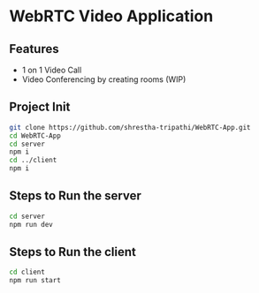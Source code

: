 # WebRTC Video Application

## Features

- 1 on 1 Video Call
- Video Conferencing by creating rooms (WIP)

## Project Init
```bash
git clone https://github.com/shrestha-tripathi/WebRTC-App.git
cd WebRTC-App
cd server
npm i
cd ../client
npm i
```

## Steps to Run the server
```bash
cd server
npm run dev
```

## Steps to Run the client
```bash
cd client
npm run start
```